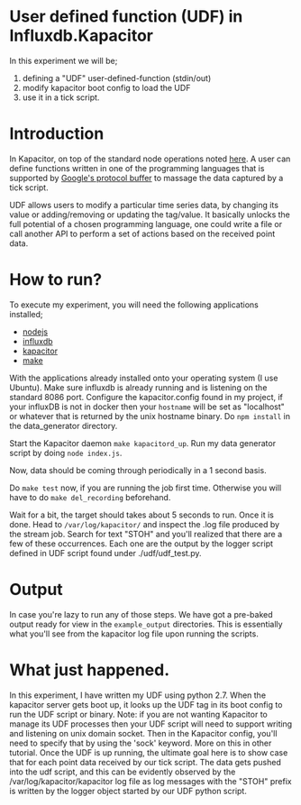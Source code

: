 # User defined function (UDF) in Influxdb.Kapacitor

In this experiment we will be;
1) defining a "UDF" user-defined-function (stdin/out)
2) modify kapacitor boot config to load the UDF
3) use it in a tick script.

# Introduction
In Kapacitor, on top of the standard node operations noted [here]. A user can define functions written in one of the programming languages that is supported by 
[Google's protocol buffer] to massage the data captured by a tick script.

UDF allows users to modify a particular time series data, by changing its value or adding/removing or updating the tag/value. It basically unlocks the full potential of a chosen programming language,
one could write a file or call another API to perform a set of actions based on the received point data.

# How to run?
To execute my experiment, you will need the following applications installed;
  - [nodejs]
  - [influxdb]
  - [kapacitor]
  - [make]

With the applications already installed onto your operating system (I use Ubuntu).
Make sure influxdb is already running and is listening on the standard 8086 port. 
Configure the kapacitor.config found in my project, if your influxDB is not in docker then your `hostname` will be set as "localhost" or whatever that is returned by the unix hostname binary.
Do `npm install` in the data_generator directory.

Start the Kapacitor daemon `make kapacitord_up`. Run my data generator script by doing `node index.js`.

Now, data should be coming through periodically in a 1 second basis.

Do `make test` now, if you are running the job first time. Otherwise you will have to do `make del_recording` beforehand.

Wait for a bit, the target should takes about 5 seconds to run. Once it is done. Head to `/var/log/kapacitor/` and inspect the .log file produced by the stream job. 
Search for text "STOH" and you'll realized that there are a few of these occurrences. Each one are the output by the logger script defined in UDF script found under ./udf/udf_test.py.

# Output
In case you're lazy to run any of those steps. We have got a pre-baked output ready for view in the `example_output` directories. This is essentially what you'll see from the kapacitor log file upon running the scripts.

# What just happened.
In this experiment, I have written my UDF using python 2.7.
When the kapacitor server gets boot up, it looks up the UDF tag in its boot config to run the UDF script or binary. Note: if you are
not wanting Kapacitor to manage its UDF processes then your UDF script will need to support writing and listening on unix domain socket.
Then in the Kapacitor config, you'll need to specify that by using the 'sock' keyword. More on this in other tutorial.
Once the UDF is up running, the ultimate goal here is to show case that for each point data received by our tick script. 
The data gets pushed into the udf script, and this can be evidently observed by the /var/log/kapacitor/kapacitor log file as
log messages with the "STOH" prefix is written by the logger object started by our UDF python script.  

   [here]: https://docs.influxdata.com/kapacitor/v1.2/nodes/
   [Google's protocol buffer]: https://developers.google.com/protocol-buffers/
   [nodejs]: https://nodejs.org/en/download/
   [influxdb]: https://docs.influxdata.com/influxdb/v1.2/introduction/installation/
   [kapacitor]: https://docs.influxdata.com/kapacitor/v1.2//introduction/installation/
   [make]: http://stackoverflow.com/questions/11934997/how-to-install-make-in-ubuntu
   
